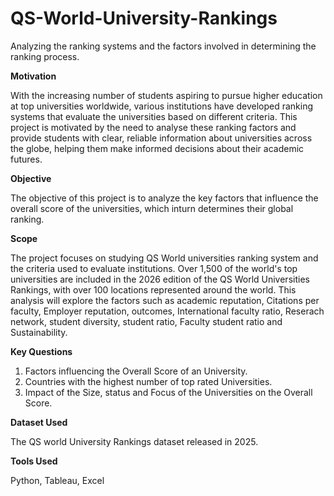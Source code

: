 # QS-World-University-Rankings
Analyzing the ranking systems and the factors involved in determining the ranking process.

**Motivation**

With the increasing number of students aspiring to pursue higher education at top universities worldwide, 
various institutions have developed ranking systems that evaluate the universities based on different criteria. 
This project is motivated by the need to analyse these ranking factors and provide students with clear, reliable information about universities 
across the globe, helping them make informed decisions about their academic futures. 

**Objective**

The objective of this project is to analyze the key factors that influence the overall score of the universities, 
which inturn determines their global ranking. 

**Scope**

The project focuses on studying QS World universities ranking system and the criteria used to evaluate institutions. 
Over 1,500 of the world's top universities are included in the 2026 edition of the QS World Universities Rankings, 
with over 100 locations represented around the world. 
This analysis will explore the factors such as academic reputation, Citations per faculty, Employer reputation, outcomes, 
International faculty ratio, Reserach network, student diversity, student ratio, Faculty student ratio and Sustainability. 

**Key Questions**

1. Factors influencing the Overall Score of an University.
2. Countries with the highest number of top rated Universities.
3. Impact of the Size, status and Focus of the Universities on the Overall Score.

**Dataset Used**

The QS world University Rankings dataset released in 2025.

**Tools Used**

Python, Tableau, Excel

